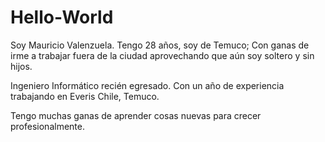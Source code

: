 # Hello-World
Soy Mauricio Valenzuela.
Tengo 28 años, soy de Temuco; Con ganas de irme a trabajar fuera de la ciudad aprovechando que aún soy soltero y sin hijos.

Ingeniero Informático recién egresado. 
Con un año de experiencia trabajando en Everis Chile, Temuco.

Tengo muchas ganas de aprender cosas nuevas para crecer profesionalmente.
 

